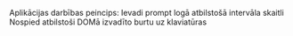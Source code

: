 Aplikācijas darbības peincips: 
Ievadi prompt logā atbilstošā intervāla skaitli 
Nospied atbilstoši DOMā izvadīto burtu uz klaviatūras